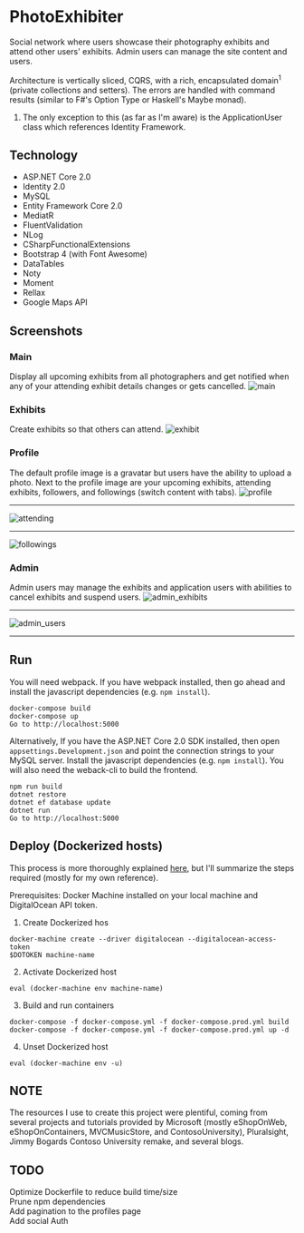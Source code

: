 # PhotoExhibiter

Social network where users showcase their photography exhibits and attend other
users' exhibits. Admin users can manage the site content and users.

Architecture is vertically sliced, CQRS, with a rich, encapsulated
domain<sup>1</sup> (private collections and setters). The errors are handled
with command results (similar to F#'s Option Type or Haskell's Maybe monad).

1. The only exception to this (as far as I'm aware) is the ApplicationUser
   class which references Identity Framework.

Technology
----------
* ASP.NET Core 2.0
* Identity 2.0
* MySQL
* Entity Framework Core 2.0 
* MediatR
* FluentValidation
* NLog
* CSharpFunctionalExtensions
* Bootstrap 4 (with Font Awesome)
* DataTables
* Noty
* Moment
* Rellax
* Google Maps API

Screenshots
---
### Main  
Display all upcoming exhibits from all photographers and get notified when any
of your attending exhibit details changes or gets cancelled.
![main](/screenshots/main.png?raw=true "Main")
### Exhibits
Create exhibits so that others can attend.
![exhibit](/screenshots/exhibit.png?raw=true "Exhibit")
### Profile
The default profile image is a gravatar but users have the ability to upload
a photo. Next to the profile image are your upcoming exhibits, attending
exhibits, followers, and followings (switch content with tabs).
![profile](/screenshots/profile.png?raw=true "Profile")
****
![attending](/screenshots/attending.png?raw=true "Attending")
****
![followings](/screenshots/followings.png?raw=true "Followers")

### Admin 
Admin users may manage the exhibits and application users with abilities to cancel exhibits and suspend users.
![admin_exhibits](/screenshots/manage_exhibits.png?raw=true "Admin")
***
![admin_users](/screenshots/manage_users.png?raw=true "AdminUsers")
***

Run
---
You will need webpack. If you have webpack installed, then go ahead and install
the javascript dependencies (e.g. `npm install`).
```
docker-compose build
docker-compose up
Go to http://localhost:5000
```
Alternatively, If you have the ASP.NET Core 2.0 SDK installed,
then open `appsettings.Development.json` and point the connection strings to
your MySQL server. Install the javascript dependencies (e.g.
`npm install`). You will also need the weback-cli to build the frontend.

```
npm run build
dotnet restore
dotnet ef database update 
dotnet run
Go to http://localhost:5000
```

Deploy (Dockerized hosts)
---
This process is more thoroughly explained
[here](https://www.digitalocean.com/community/tutorials/how-to-provision-and-manage-remote-docker-hosts-with-docker-machine-on-ubuntu-16-04),
but I'll summarize the steps required (mostly for my own reference).

Prerequisites: Docker Machine installed on your local machine and DigitalOcean
API token.

1. Create Dockerized hos
```
docker-machine create --driver digitalocean --digitalocean-access-token
$DOTOKEN machine-name
```
2. Activate Dockerized host
```
eval (docker-machine env machine-name)
```
3. Build and run containers
```
docker-compose -f docker-compose.yml -f docker-compose.prod.yml build
docker-compose -f docker-compose.yml -f docker-compose.prod.yml up -d
```
4. Unset Dockerized host
```
eval (docker-machine env -u)
```

NOTE
----

The resources I use to create this project were plentiful, coming from several
projects and tutorials provided by Microsoft (mostly eShopOnWeb,
eShopOnContainers, MVCMusicStore, and ContosoUniversity), Pluralsight, Jimmy
Bogards Contoso University remake, and several blogs.

TODO
----
Optimize Dockerfile to reduce build time/size<br>
Prune npm dependencies<br>
Add pagination to the profiles page<br>
Add social Auth
